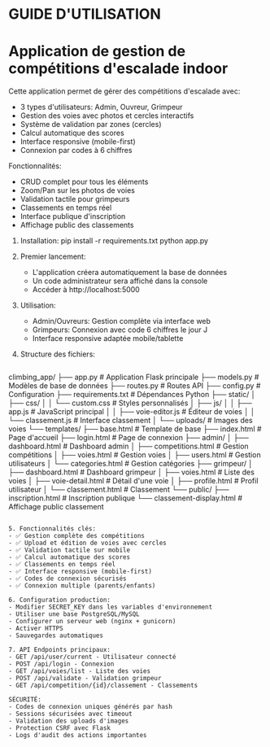 GUIDE D'UTILISATION
===================

Application de gestion de compétitions d'escalade indoor
=======================================================

Cette application permet de gérer des compétitions d'escalade avec:
- 3 types d'utilisateurs: Admin, Ouvreur, Grimpeur
- Gestion des voies avec photos et cercles interactifs
- Système de validation par zones (cercles)
- Calcul automatique des scores
- Interface responsive (mobile-first)
- Connexion par codes à 6 chiffres


Fonctionnalités:
- CRUD complet pour tous les éléments
- Zoom/Pan sur les photos de voies
- Validation tactile pour grimpeurs
- Classements en temps réel
- Interface publique d'inscription
- Affichage public des classements



1. Installation:
    pip install -r requirements.txt
    python app.py

2. Premier lancement:
   - L'application créera automatiquement la base de données
   - Un code administrateur sera affiché dans la console
   - Accéder à http://localhost:5000

3. Utilisation:
   - Admin/Ouvreurs: Gestion complète via interface web
   - Grimpeurs: Connexion avec code 6 chiffres le jour J
   - Interface responsive adaptée mobile/tablette

4. Structure des fichiers:
   ```
climbing_app/
├── app.py                          # Application Flask principale
├── models.py                       # Modèles de base de données
├── routes.py                       # Routes API
├── config.py                       # Configuration
├── requirements.txt                # Dépendances Python
├── static/
│   ├── css/
│   │   └── custom.css             # Styles personnalisés
│   ├── js/
│   │   ├── app.js                 # JavaScript principal
│   │   ├── voie-editor.js         # Éditeur de voies
│   │   └── classement.js          # Interface classement
│   └── uploads/                   # Images des voies
└── templates/
    ├── base.html                  # Template de base
    ├── index.html                 # Page d'accueil
    ├── login.html                 # Page de connexion
    ├── admin/
    │   ├── dashboard.html         # Dashboard admin
    │   ├── competitions.html      # Gestion compétitions
    │   ├── voies.html            # Gestion voies
    │   ├── users.html            # Gestion utilisateurs
    │   └── categories.html        # Gestion catégories
    ├── grimpeur/
    │   ├── dashboard.html         # Dashboard grimpeur
    │   ├── voies.html            # Liste des voies
    │   ├── voie-detail.html      # Détail d'une voie
    │   ├── profile.html          # Profil utilisateur
    │   └── classement.html       # Classement
    └── public/
        ├── inscription.html       # Inscription publique
        └── classement-display.html # Affichage public classement

   ```

5. Fonctionnalités clés:
   - ✅ Gestion complète des compétitions
   - ✅ Upload et édition de voies avec cercles
   - ✅ Validation tactile sur mobile
   - ✅ Calcul automatique des scores
   - ✅ Classements en temps réel
   - ✅ Interface responsive (mobile-first)
   - ✅ Codes de connexion sécurisés
   - ✅ Connexion multiple (parents/enfants)

6. Configuration production:
   - Modifier SECRET_KEY dans les variables d'environnement
   - Utiliser une base PostgreSQL/MySQL
   - Configurer un serveur web (nginx + gunicorn)
   - Activer HTTPS
   - Sauvegardes automatiques

7. API Endpoints principaux:
   - GET /api/user/current - Utilisateur connecté
   - POST /api/login - Connexion
   - GET /api/voies/list - Liste des voies
   - POST /api/validate - Validation grimpeur
   - GET /api/competition/{id}/classement - Classements

SÉCURITÉ:
- Codes de connexion uniques générés par hash
- Sessions sécurisées avec timeout
- Validation des uploads d'images
- Protection CSRF avec Flask
- Logs d'audit des actions importantes



